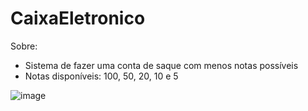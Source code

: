 # CaixaEletronico
Sobre:
- Sistema de fazer uma conta de saque com menos notas possíveis
- Notas disponíveis: 100, 50, 20, 10 e 5

![image](https://user-images.githubusercontent.com/62573498/160952458-ddf77a13-8bdc-4220-94d1-6892a05aea6c.png)
